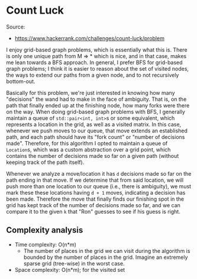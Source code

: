 # Count Luck

Source:
 - https://www.hackerrank.com/challenges/count-luck/problem

I enjoy grid-based graph problems, which is essentially what this is. There is only one unique path
from M => \* which is nice, and in that case, makes me lean towards a BFS approach. In general, I
prefer BFS for grid-based graph problems; I think it is easier to reason about the set of visited nodes,
the ways to extend our paths from a given node, and to not recursively bottom-out.

Basically for this problem, we're just interested in knowing how many "decisions" the wand had to make
in the face of ambiguity. That is, on the path that finally ended up at the finishing node, how many forks
were there on the way. When doing grid-based graph problems with BFS, I generally maintain a queue of
`std::pair<int, int>`s or some equivalent, which represents a location in the grid, as well as a visited
matrix. In this case, whenever we push moves to our queue, that move extends an established path, and each
path should have its "fork count" or "number of decisions made". Therefore, for this algorithm I opted to
maintain a queue of `Location`s, which was a custom abstraction over a grid point, which contains the number
of decisions made so far on a given path (without keeping track of the path itself).

Whenever we analyze a move/location it has `d` decisions made so far on the path ending in that move. If we
determine that from said location, we will push more than one location to our queue (i.e., there is ambiguity),
we must mark these these locations having `d + 1` moves, indicating a decision has been made. Therefore the move
that finally finds our finishing spot in the grid has kept track of the number of decisions made so far, and we can
compare it to the given `k` that "Ron" guesses to see if his guess is right.

## Complexity analysis
 - Time complexity: O(n\*m)
   - The number of places in the grid we can visit during the algorithm is bounded by the number of places in the
     grid. Imagine an extremely sparse grid (tree-wise) in the worst case.
 - Space complexity: O(n\*m); for the visited set

